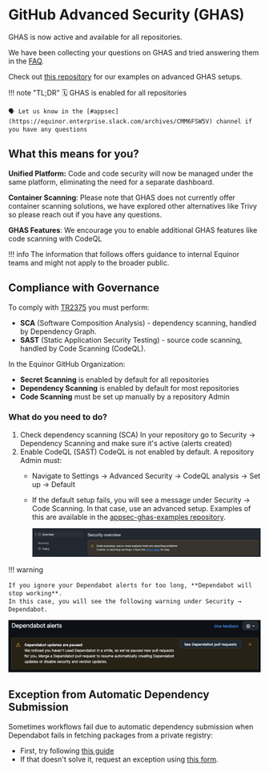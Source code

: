 # GitHub Advanced Security (GHAS)

GHAS is now active and available for all repositories.

We have been collecting your questions on GHAS and tried answering them in the [FAQ](faq.md).

Check out [this repository](https://github.com/equinor/appsec-ghas-examples) for our examples on advanced GHAS setups.

!!! note "TL;DR"
    🗓️ GHAS is enabled for all repositories

    🗣️ Let us know in the [#appsec](https://equinor.enterprise.slack.com/archives/CMM6FSW5V) channel if you have any questions

## What this means for you?

**Unified Platform:** Code and code security will now be managed under the same platform, eliminating the need for a separate dashboard.

**Container Scanning**: Please note that GHAS does not currently offer container scanning solutions, we have explored other alternatives like Trivy so please reach out if you have any questions.

**GHAS Features**: We encourage you to enable additional GHAS features like code scanning with CodeQL 

!!! info
    The information that follows offers guidance to internal Equinor teams and might not apply to the broader public.

## Compliance with Governance

To comply with [TR2375](https://docmap.equinor.com/Docmap/page/doc/dmDocIndex.html?DOCKEYID=1000005127) you must perform:

- **SCA** (Software Composition Analysis) - dependency scanning, handled by Dependency Graph.
- **SAST** (Static Application Security Testing) - source code scanning, handled by Code Scanning (CodeQL).

In the Equinor GitHub Organization:

- **Secret Scanning** is enabled by default for all repositories 
- **Dependency Scanning** is enabled by default for most repositories
- **Code Scanning** must be set up manually by a repository Admin

### What do you need to do?

1. Check dependency scanning (SCA)
    In your repository go to Security -> Dependency Scanning and make sure it's active (alerts created)
1. Enable CodeQL (SAST)
    CodeQL is not enabled by default. A repository Admin must:
    - Navigate to Settings → Advanced Security → CodeQL analysis → Set up → Default
    - If the default setup fails, you will see a message under Security → Code Scanning.
      In that case, use an advanced setup. Examples of this are available in the [appsec-ghas-examples repository](https://github.com/equinor/appsec-ghas-examples).

      ![Code analysis tools not working](image-3.png)

!!! warning

    If you ignore your Dependabot alerts for too long, **Dependabot will stop working**.
    In this case, you will see the following warning under Security → Dependabot.

![Dependabot updates are paused](image-4.png)

## Exception from Automatic Dependency Submission

Sometimes workflows fail due to automatic dependency submission when Dependabot fails in fetching packages from a private registry:

- First, try following [this guide](https://docs.github.com/en/code-security/dependabot/working-with-dependabot/configuring-access-to-private-registries-for-dependabot#configuring-private-registries)
- If that doesn't solve it, request an exception using [this form](https://forms.cloud.microsoft/e/1Zp1vBiN7Q).

